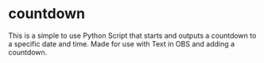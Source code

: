 # countdown

This is a simple to use Python Script that starts and outputs a countdown to a specific date and time. Made for use with Text in OBS and adding a countdown. 
